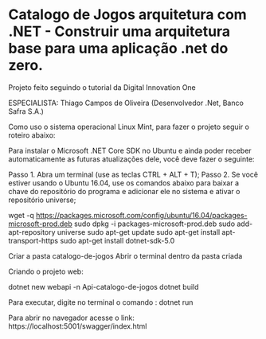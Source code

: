 # Catalogo de Jogos arquitetura com .NET - Construir uma arquitetura base para uma aplicação .net do zero.

Projeto feito seguindo o tutorial da Digital Innovation One

ESPECIALISTA: Thiago Campos de Oliveira (Desenvolvedor .Net, Banco Safra S.A.)


Como uso o sistema operacional Linux Mint, para fazer o projeto seguir o roteiro abaixo:

Para instalar o Microsoft .NET Core SDK no Ubuntu e ainda poder receber automaticamente as futuras atualizações dele, você deve fazer o seguinte:

Passo 1. Abra um terminal (use as teclas CTRL + ALT + T);
Passo 2. Se você estiver usando o Ubuntu 16.04, use os comandos abaixo para baixar a chave do repositório do programa e adicionar ele no sistema e ativar o repositório universe;

wget -q https://packages.microsoft.com/config/ubuntu/16.04/packages-microsoft-prod.deb
sudo dpkg -i packages-microsoft-prod.deb
sudo add-apt-repository universe
sudo apt-get update
sudo apt-get install apt-transport-https
sudo apt-get install dotnet-sdk-5.0

Criar a pasta catalogo-de-jogos
Abrir o terminal dentro da pasta criada

Criando o projeto web:

dotnet new webapi -n Api-catalogo-de-jogos
dotnet build

Para executar, digite no terminal o comando  :  dotnet run

Para abrir no navegador acesse o link: https://localhost:5001/swagger/index.html 
 


